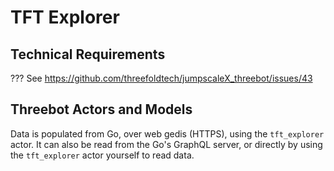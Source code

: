 # TFT Explorer

## Technical Requirements

??? See <https://github.com/threefoldtech/jumpscaleX_threebot/issues/43>

## Threebot Actors and Models

Data is populated from Go, over web gedis (HTTPS), using the `tft_explorer` actor.
It can also be read from the Go's GraphQL server, or directly by using
the `tft_explorer` actor yourself to read data.
